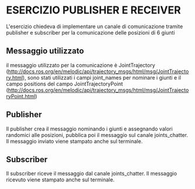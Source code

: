 # ESERCIZIO PUBLISHER E RECEIVER

L'esercizio chiedeva di implementare un canale di comunicazione tramite publisher e subscriber per la comunicazione delle posizioni di 6 giunti

## Messaggio utilizzato

il messaggio utilizzato per la comunicazione è JointTrajectory (<http://docs.ros.org/en/melodic/api/trajectory_msgs/html/msg/JointTrajectory.html>), sono stati utilizzati i campi joint_names per nominare i giunti e il campo positions del campo JointTrajectoryPoint (<http://docs.ros.org/en/melodic/api/trajectory_msgs/html/msg/JointTrajectoryPoint.html>)

## Publisher

Il publisher crea il messaggio nominando i giunti e assegnando valori randomici alle posizioni, pubblica poi il messaggio sul canale joints_chatter. Il messaggio inviato viene stampato anche sul terminale.

## Subscriber

Il subscriber riceve il messaggio dal canale joints_chatter. Il messaggio ricevuto viene stampato anche sul terminale.
